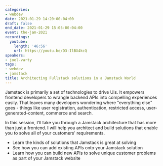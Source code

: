 ```yaml
---
categories:
- webdev
date: 2021-01-29 14:20:00-04:00
draft: false
end_date: 2021-01-29 15:05:00-04:00
event: the-jam-2021
recordings:
  youtube:
    length: '46:56'
    url: https://youtu.be/D3-IlBX4kcQ
speakers:
- joel-varty
tags:
- webdev
- jamstack
title: Architecting Fullstack solutions in a Jamstack World
---
```



Jamstack is primarily a set of technologies to drive UIs. It empowers frontend developers to wrangle backend APIs into compelling experiences easily. That leaves many developers wondering where "everything else" goes - things like user registration, authentication, restricted access, user-generated-content, commerce and search.

In this session, I'll take you through a Jamstack architecture that has more than just a frontend. I will help you architect and build solutions that enable you to solve all of your customers' requirements.

- Learn the kinds of solutions that Jamstack is great at solving
- See how you can add existing APIs onto your Jamstack solution
- Learn how you can build new APIs to solve unique customer problems as part of your Jamstack website
